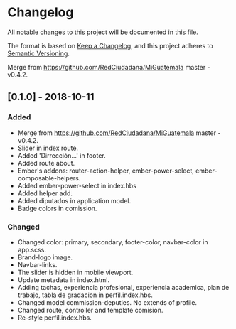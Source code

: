 # Changelog
All notable changes to this project will be documented in this file.

The format is based on [Keep a Changelog](https://keepachangelog.com/en/1.0.0/),
and this project adheres to [Semantic Versioning](https://semver.org/spec/v2.0.0.html).

Merge from https://github.com/RedCiudadana/MiGuatemala master - v0.4.2.

## [0.1.0] - 2018-10-11
### Added
- Merge from https://github.com/RedCiudadana/MiGuatemala master - v0.4.2.
- Slider in index route.
- Added 'Dirrección...' in footer.
- Added route about.
- Ember's addons: router-action-helper, ember-power-select, ember-composable-helpers.
- Added ember-power-select in index.hbs
- Added helper add.
- Added diputados in application model.
- Badge colors in comission.

### Changed
- Changed color: primary, secondary, footer-color, navbar-color in app.scss.
- Brand-logo image.
- Navbar-links.
- The slider is hidden in mobile viewport.
- Update metadata in index.html.
- Adding tachas, experiencia profesional, experiencia academica, plan de trabajo, tabla de gradacion in perfil.index.hbs.
- Changed model commission-deputies. No extends of profile.
- Changed route, controller and template comision.
- Re-style perfil.index.hbs.